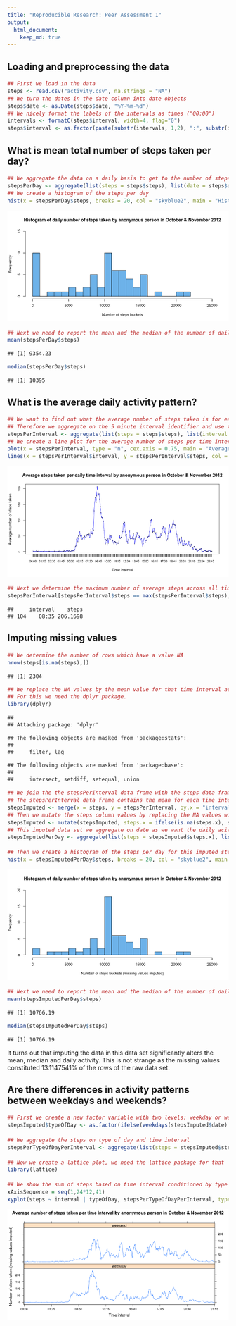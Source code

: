 ```yaml
---
title: "Reproducible Research: Peer Assessment 1"
output: 
  html_document:
    keep_md: true
---
```



## Loading and preprocessing the data

```r
## First we load in the data
steps <- read.csv("activity.csv", na.strings = "NA")
## We turn the dates in the date column into date objects
steps$date <- as.Date(steps$date, "%Y-%m-%d")
## We nicely format the labels of the intervals as times ("00:00")
intervals <- formatC(steps$interval, width=4, flag="0") 
steps$interval <- as.factor(paste(substr(intervals, 1,2), ":", substr(intervals, 3,4), sep = ""))
```

## What is mean total number of steps taken per day?

```r
## We aggregate the data on a daily basis to get to the number of steps taken per day
stepsPerDay <- aggregate(list(steps = steps$steps), list(date = steps$date), sum, na.rm = TRUE)
## We create a histogram of the steps per day
hist(x = stepsPerDay$steps, breaks = 20, col = "skyblue2", main = "Histogram of daily number of steps taken by anonymous person in October & November 2012", xlab = "Number of steps buckets", ylim = c(0,15), xlim = c(0, 25000))
```

![](PA1_template_files/figure-html/unnamed-chunk-2-1.png)<!-- -->

```r
## Next we need to report the mean and the median of the number of daily taken steps
mean(stepsPerDay$steps)
```

```
## [1] 9354.23
```

```r
median(stepsPerDay$steps)
```

```
## [1] 10395
```



## What is the average daily activity pattern?

```r
## We want to find out what the average number of steps taken is for each 5 minute interval in a day
## Therefore we aggregate on the 5 minute interval identifier and use the mean function
stepsPerInterval <- aggregate(list(steps = steps$steps), list(interval = steps$interval), mean, na.rm = TRUE)
## We create a line plot for the average number of steps per time interval
plot(x = stepsPerInterval, type = "n", cex.axis = 0.75, main = "Average steps taken per daily time interval by anonymous person in October & November 2012", xlab = "Time interval", ylab = "Average number of steps taken")
lines(x = stepsPerInterval$interval, y = stepsPerInterval$steps, col = "blue")
```

![](PA1_template_files/figure-html/unnamed-chunk-3-1.png)<!-- -->

```r
## Next we determine the maximum number of average steps across all time intervals
stepsPerInterval[stepsPerInterval$steps == max(stepsPerInterval$steps),]
```

```
##     interval    steps
## 104    08:35 206.1698
```


## Imputing missing values

```r
## We determine the number of rows which have a value NA
nrow(steps[is.na(steps),])
```

```
## [1] 2304
```

```r
## We replace the NA values by the mean value for that time interval across all days. 
## For this we need the dplyr package. 
library(dplyr)
```

```
## 
## Attaching package: 'dplyr'
```

```
## The following objects are masked from 'package:stats':
## 
##     filter, lag
```

```
## The following objects are masked from 'package:base':
## 
##     intersect, setdiff, setequal, union
```

```r
## We join the the stepsPerInterval data frame with the steps data frame on interval. 
## The stepsPerInterval data frame contains the mean for each time interval.
stepsImputed <- merge(x = steps, y = stepsPerInterval, by.x = "interval", by.y = "interval", all.x = TRUE)
## Then we mutate the steps column values by replacing the NA values with the mean values. 
stepsImputed <- mutate(stepsImputed, steps.x = ifelse(is.na(steps.x), steps.y, steps.x))
## This imputed data set we aggregate on date as we want the daily acitivity. 
stepsImputedPerDay <- aggregate(list(steps = stepsImputed$steps.x), list(date = stepsImputed$date), sum)

## Then we create a histogram of the steps per day for this imputed steps data frame.
hist(x = stepsImputedPerDay$steps, breaks = 20, col = "skyblue2", main = "Histogram of daily number of steps taken by anonymous person in October & November 2012", xlab = "Number of steps buckets (missing values imputed)", ylim = c(0,20), xlim = c(0, 25000))
```

![](PA1_template_files/figure-html/unnamed-chunk-4-1.png)<!-- -->

```r
## Next we need to report the mean and the median of the number of daily taken steps
mean(stepsImputedPerDay$steps)
```

```
## [1] 10766.19
```

```r
median(stepsImputedPerDay$steps)
```

```
## [1] 10766.19
```
It turns out that imputing the data in this data set significantly alters the mean, median and daily activity. This is not strange as the missing values constituted 13.1147541% of the rows of the raw data set.

## Are there differences in activity patterns between weekdays and weekends?

```r
## First we create a new factor variable with two levels: weekday or weekend
stepsImputed$typeOfDay <- as.factor(ifelse(weekdays(stepsImputed$date) %in% c("zaterdag", "zondag", "saturday", "sunday"), "weekend", "weekday"))

## We aggregate the steps on type of day and time interval
stepsPerTypeOfDayPerInterval <- aggregate(list(steps = stepsImputed$steps.x), list(interval = stepsImputed$interval, typeOfDay = stepsImputed$typeOfDay), mean)

## Now we create a lattice plot, we need the lattice package for that
library(lattice)

## We show the sum of steps based on time interval conditioned by type of day
xAxisSequence = seq(1,24*12,41)
xyplot(steps ~ interval | typeOfDay, stepsPerTypeOfDayPerInterval, type = "l", layout = c(1,2), xlab = "Time interval", ylab = "Number of steps taken (missing values imputed)", scales=list(x = list(at = xAxisSequence, labels = levels(stepsPerTypeOfDayPerInterval$interval)[xAxisSequence])), cex.names = 0.75, main = "Average number of steps taken per time interval by anonymous person in October & November 2012")
```

![](PA1_template_files/figure-html/unnamed-chunk-5-1.png)<!-- -->
